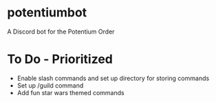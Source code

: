 # potentiumbot
A Discord bot for the Potentium Order

# To Do - Prioritized
- Enable slash commands and set up directory for storing commands
- Set up /guild <name> command
- Add fun star wars themed commands
